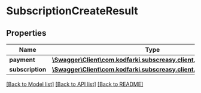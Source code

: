 # SubscriptionCreateResult

## Properties
Name | Type | Description | Notes
------------ | ------------- | ------------- | -------------
**payment** | [**\Swagger\Client\com.kodfarki.subscreasy.client.model\ChargingLog**](ChargingLog.md) |  | [optional] 
**subscription** | [**\Swagger\Client\com.kodfarki.subscreasy.client.model\Subsription**](Subsription.md) |  | [optional] 

[[Back to Model list]](../README.md#documentation-for-models) [[Back to API list]](../README.md#documentation-for-api-endpoints) [[Back to README]](../README.md)


